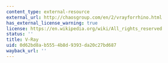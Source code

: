 ```yaml
---
content_type: external-resource
external_url: http://chaosgroup.com/en/2/vrayforrhino.html
has_external_license_warning: true
license: https://en.wikipedia.org/wiki/All_rights_reserved
status: ''
title: V-Ray
uid: 0d62bd8a-b555-4b8d-9393-da20c27bd687
wayback_url: ''
---
```

